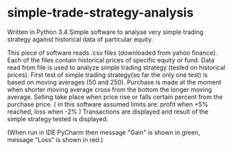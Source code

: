 # simple-trade-strategy-analysis
Written in Python 3.4
Simple software to analyse very simple trading strategy against historical data of particular equity.

This piece of software reads .csv files (downloaded from yahoo finance).
Each of the files contain historical prices of specific equity or fund.
Data read from file is used to analyze simple trading strategy (tested on historical prices).
First test of simple trading strategy(so far the only one test) is based on moving averages (50 and 250).
Purchase is made at the moment when shorter moving average cross from the bottom the longer moving average.
Selling take place when price rise or falls certain percent from the purchase price.
( in this software assumed limits are: profit when +5% reached, loss when -2% )
Transactions are displayed and result of the simple strategy tested is displayed.

(When run in IDE PyCharm then message "Gain" is shown in green, message "Loss" is shown in red.)
